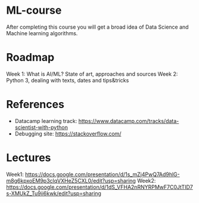 # ML-course
After completing this course you will get a broad idea of Data Science and Machine learning algorithms.

# Roadmap
Week 1: What is AI/ML? State of art, approaches and sources
Week 2: Python 3, dealing with texts, dates and tips&tricks

# References
- Datacamp learning track: https://www.datacamp.com/tracks/data-scientist-with-python
- Debugging site: https://stackoverflow.com/

# Lectures
Week1: https://docs.google.com/presentation/d/1s_mZj4PwQ7Ad9hlG-m8g6kpxoEM9p3clqVXHeZ5CXL0/edit?usp=sharing
Week2: https://docs.google.com/presentation/d/1dS_VFHA2nRNYRPMwF7C0JtTID7s-XMUkZ_Tu9ii6kwk/edit?usp=sharing

